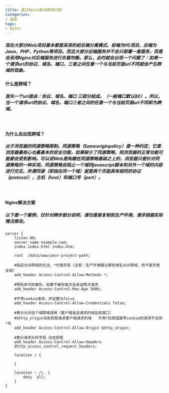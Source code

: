 ```yaml
---
title: 通过Nginx解决跨域问题
categories: 
- 运维
tags: 
- Nginx
---
```


##### 现在大部分Web项目基本都是采用的前后端分离模式。前端为H5项目，后端为Java、PHP、Python等项目。而且大部分后端服务并不会只部署一套服务，而是会采用Nginx对后端服务进行负载均衡。那么，此时就会出现一个问题了：如果一个请求url的协议、域名、端口，三者之间任意一个与当前页面url不同就会产生跨域的现象。
<!--more-->

#### 什么是跨域？

##### 首先一个url是由：协议、域名、端口 三部分组成。（一般端口默认80）。所以，当一个请求url的协议、域名、端口三者之间的任意一个与当前页面url不同即为跨域。

<br />

#### 为什么会出现跨域？

##### 出于浏览器的同源策略限制。同源策略（Sameoriginpolicy）是一种约定，它是浏览器最核心也最基本的安全功能，如果缺少了同源策略，则浏览器的正常功能可能都会受到影响。可以说Web是构建在同源策略基础之上的，浏览器只是针对同源策略的一种实现。同源策略会阻止一个域的javascript脚本和另外一个域的内容进行交互。所谓同源（即指在同一个域）就是两个页面具有相同的协议（protocol），主机（host）和端口号（port）。

<br />

#### Nginx解决方案

##### 以下是一个案例，仅针对跨步部分说明，请勿直接复制到生产环境，请求根据实际情况修改。

``` nginx
server {
    listen 80;
    server_name example.com;
    index index.html index.htm;

    root  /data/www/your-project-path;

    #指定允许跨域的方法，*代表所有（注意：生产环境建议哪些域名允许跨域，而不是开放全部）
    add_header Access-Control-Allow-Methods *;

    #预检命令的缓存，如果不缓存每次会发送两次请求
    add_header Access-Control-Max-Age 3600;

    #不带cookie请求，并设置为false
    add_header Access-Control-Allow-Credentials false;

    #表示允许这个域跨域调用（客户端发送请求的域名和端口）
    #$http_origin动态获取请求客户端请求的域   不用*的原因是带cookie的请求不支持*号
    add_header Access-Control-Allow-Origin $http_origin;

    #表示请求头的字段 动态获取
    add_header Access-Control-Allow-Headers
    $http_access_control_request_headers;
    
    location / {

    }

    location ~ /\. {
        deny  all;
    }
}
```